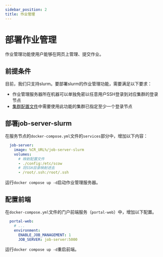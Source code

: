 ```yaml
---
sidebar_position: 2
title: 作业管理
---
```


# 部署作业管理

作业管理功能使用户能够在网页上管理、提交作业。

## 前提条件

目前，我们只支持slurm。要部署slurm的作业管理功能，需要满足以下要求：

- 作业管理服务器所在机器可以单独免密以任意用户SSH登录到对应集群的登录节点
- [集群配置文件](../../common/deployment/clusters.mdx)中需要使用此功能的集群已指定至少一个登录节点

## 部署job-server-slurm

在服务节点的`docker-compose.yml`文件的`services`部分中，增加以下内容：

```yaml title=docker-compose.yml
  job-server:
    image: %CR_URL%/job-server-slurm
    volumes:
      # 映射配置文件
      - ./config:/etc/scow
      # 将SSH目录映射进去
      - /root/.ssh:/root/.ssh
```

运行`docker compose up -d`启动作业管理服务器。

## 配置前端

在`docker-compose.yml`文件的门户前端服务（`portal-web`）中，增加以下配置。

```yaml title=docker-compose.yml
  portal-web:
    # ...
    environment:
      ENABLE_JOB_MANAGEMENT: 1
      JOB_SERVER: job-server:5000
```

运行`docker compose up -d`重启前端。
